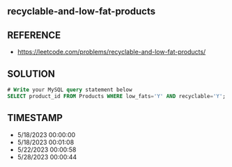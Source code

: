 ## recyclable-and-low-fat-products

## REFERENCE

- https://leetcode.com/problems/recyclable-and-low-fat-products/

## SOLUTION

``` SQL
# Write your MySQL query statement below
SELECT product_id FROM Products WHERE low_fats='Y' AND recyclable='Y';
```

## TIMESTAMP

- 5/18/2023 00:00:00
- 5/18/2023 00:01:08
- 5/22/2023 00:00:58
- 5/28/2023 00:00:44
